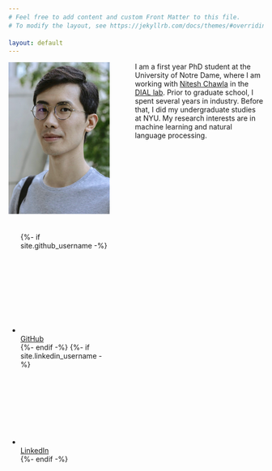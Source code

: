 ```yaml
---
# Feel free to add content and custom Front Matter to this file.
# To modify the layout, see https://jekyllrb.com/docs/themes/#overriding-theme-defaults

layout: default
---
```


<div style="width: 200px; height:1000px;float: left; padding-right: 50px;">
  <img src="photo.jpeg" style="padding-bottom: 20px;">
  <ul class="social-media-list">

  {%- if site.github_username -%}<li><a href="https://github.com/{{ site.github_username| cgi_escape | escape }}"><svg class="svg-icon"><use xlink:href="{{ '/assets/minima-social-icons.svg#github' | relative_url }}"></use></svg> <span class="username">GitHub</span></a></li>{%- endif -%}
  {%- if site.linkedin_username -%}<li><a href="https://www.linkedin.com/in/{{ site.linkedin_username| cgi_escape | escape }}"><svg class="svg-icon"><use xlink:href="{{ '/assets/minima-social-icons.svg#linkedin' | relative_url }}"></use></svg> <span class="username">LinkedIn</span></a></li>{%- endif -%}
</ul>
</div>

<div>
  I am a first year PhD student at the University of Notre Dame, where I am
  working with <a href="https://www3.nd.edu/~nchawla/">Nitesh Chawla</a> in
  the <a href="https://www3.nd.edu/~dial/home/">DIAL lab</a>. Prior to
  graduate school, I spent several years in industry. Before that, I did my
  undergraduate studies at NYU. My research interests are in machine learning
  and natural language processing.
</div>

